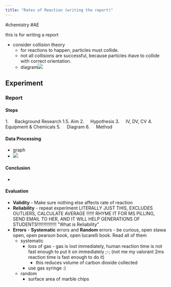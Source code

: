 ```yaml
---
title: "Rates of Reaction (writing the report)"
---
```

#chemistry #AE

this is for writing a report
- consider collision theory
  - for reactions to happen, particles must collide.
  - not all collisions are successful, because particles ıhave to collide with correct orientation.
  - diagram![](notes/images/Screen%20Shot%202023-08-21%20at%202.28.30%20pm.png)
## Experiment
### Report
#### Steps
1.     Background Research
1.5. Aim
2.     Hypothesis
3.     IV, DV, CV
4.     Equipment & Chemicals
5.     Diagram
6.     Method

#### Data Processing
- graph
- ![](notes/images/Screen%20Shot%202023-08-31%20at%202.46.54%20pm.png)

#### Conclusion
- 
#### Evaluation
- **Validity** - Make sure nothing else affects rate of reaction
- **Reliability** - repeat experiment LITERALLY JUST THIS, EXCLUDES OUTLIERS, CALCULATE AVERAGE !!!!!! RHYME IT FOR MS PILLING, SEND EMAIL TO HER, AND IT WILL HELP GENERATIONS OF STUDENTS!!!!!!!!!!!!!!! "What is Reliability"
- **Errors** - **Systematic** errors and **Random** errors - be curious, open stawa open, open pearson book, open lucarelli book. Read all of them
	- systematic
		- loss of gas - gas is lost immediately, human reaction time is not fast enough to put it on immediately ;-; (not me my valorant 2ms reaction time is fast enough to do it)
			- this reduces volume of carbon dioxide collected
		- use gas syringe :)
	- random
		- surface area of marble chips